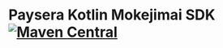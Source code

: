 # Paysera Kotlin Mokejimai SDK [![Maven Central](https://maven-badges.herokuapp.com/maven-central/com.paysera.lib/kotlin-lib-mokejimai-sdk/badge.svg)](https://maven-badges.herokuapp.com/maven-central/com.paysera.lib/kotlin-lib-mokejimai-sdk)

